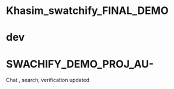 
# Khasim_swatchify_FINAL_DEMO
dev
=======
# SWACHIFY_DEMO_PROJ_AU-
Chat , search, verification updated
